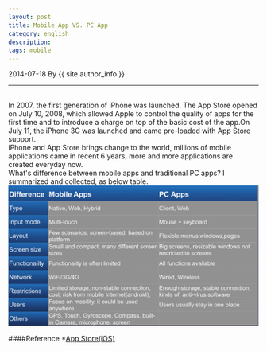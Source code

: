 ```yaml
---
layout: post
title: Mobile App VS. PC App
category: english
description: 
tags: mobile
---
```

2014-07-18 By {{ site.author_info }}
***
<br/>In 2007, the first generation of iPhone was launched. The App Store opened on July 10, 2008, which allowed Apple to control the quality of apps for the first time and to introduce a charge on top of the basic cost of the app.On July 11, the iPhone 3G was launched and came pre-loaded with App Store support.
<br/>iPhone and App Store brings change to the world, millions of mobile applications came in recent 6 years, more and more applications are created everyday now. 
<br/> What's difference between mobile apps and traditional PC apps? I summarized and collected, as below table.
<br/>
![compare mobile and pc apps](/images/english/compareapps.png)

####Reference
*[App Store(iOS)](http://en.wikipedia.org/wiki/IOS_App_Store)


[Angelia]:    http://angeliaw.github.com   "Angelia"
